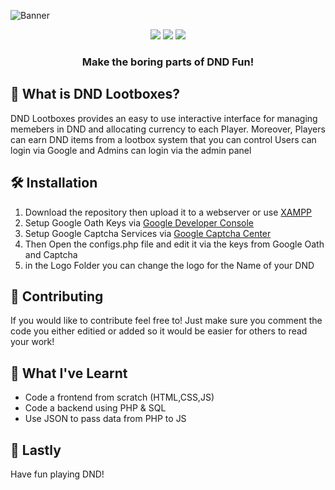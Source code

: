 
![Banner](https://user-images.githubusercontent.com/33614825/188432827-f1e30cdc-4bec-4a7d-b0ca-6a464d7caf81.png)
<p align="center" >
<img src="https://img.shields.io/github/last-commit/KTK27YT/DNDLootBox?style=flat-square">
<img src="https://img.shields.io/github/license/KTK27YT/DNDLootBox?style=flat-square">
<img src="https://img.shields.io/github/repo-size/KTK27YT/DNDLootbox?style=flat-square">
 <h3 align="center">Make the boring parts of DND Fun!</h3>
</p>

## 🤔 What is DND Lootboxes?

DND Lootboxes provides an easy to use interactive interface for managing memebers in DND and allocating currency to each Player.
Moreover, Players can earn DND items from a lootbox system that you can control
Users can login via Google and Admins can login via the admin panel

## 🛠️ Installation

1. Download the repository then upload it to a webserver or use [XAMPP](https://www.apachefriends.org/index.html)
2. Setup Google Oath Keys via [Google Developer Console](https://console.cloud.google.com/apis/dashboard)
3. Setup Google Captcha Services via [Google Captcha Center](https://www.google.com/recaptcha/admin)
4. Then Open the configs.php file and edit it via the keys from Google Oath and Captcha
5. in the Logo Folder you can change the logo for the Name of your DND

## 🧰 Contributing

If you would like to contribute feel free to! Just make sure you comment the code you either editied or added so it would be easier for others to read your work!

## 📖 What I've Learnt

- Code a frontend from scratch (HTML,CSS,JS)
- Code a backend using PHP & SQL
- Use JSON to pass data from PHP to JS


## 💖 Lastly

Have fun playing DND!

